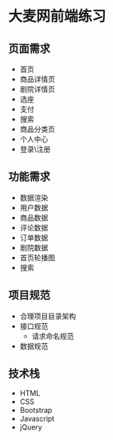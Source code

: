 <!--
 * @Author: GengYuan
 * @Date: 2021-05-18 12:22:48
 * @LastEditors: GengYuan
 * @Description: 
 * @FilePath: \大麦网\DaMaiWang\README.md
 * 可以输入预定的版权声明、个性签名、空行等
-->
# 大麦网前端练习
## 页面需求
- 首页
- 商品详情页
- 剧院详情页
- 选座
- 支付
- 搜索
- 商品分类页
- 个人中心
- 登录\注册
## 功能需求
- 数据渲染
- 用户数据
- 商品数据
- 评论数据
- 订单数据
- 剧院数据
- 首页轮播图
- 搜索
## 项目规范
- 合理项目目录架构
- 接口规范
    - 请求命名规范
- 数据规范
## 技术栈
- HTML
- CSS
- Bootstrap
- Javascript
- jQuery